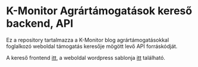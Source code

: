# K-Monitor Agrártámogatások kereső backend, API

Ez a repository tartalmazza a K-Monitor blog agrártámogatásokkal foglalkozó weboldal támogatás keresője mögött levő API forráskódját.

A kereső frontend [itt](https://github.com/Code-for-Hungary/agrartamfront),
a weboldal wordpress sablonja [itt](https://github.com/Code-for-Hungary/agrar-microsite-wp-theme) található.
